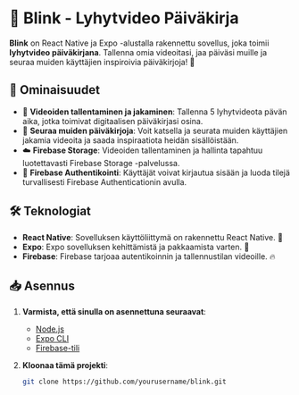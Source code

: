 # 📱 Blink - Lyhytvideo Päiväkirja

**Blink** on React Native ja Expo -alustalla rakennettu sovellus, joka toimii **lyhytvideo päiväkirjana**. Tallenna omia videoitasi, jaa päiväsi muille ja seuraa muiden käyttäjien inspiroivia päiväkirjoja! 🌟

## 🚀 Ominaisuudet

- 🎥 **Videoiden tallentaminen ja jakaminen**: Tallenna 5 lyhytvideota pävän aika, jotka toimivat digitaalisen päiväkirjasi osina.
- 👀 **Seuraa muiden päiväkirjoja**: Voit katsella ja seurata muiden käyttäjien jakamia videoita ja saada inspiraatiota heidän sisällöistään.
- ☁️ **Firebase Storage**: Videoiden tallentaminen ja hallinta tapahtuu luotettavasti Firebase Storage -palvelussa.
- 🔐 **Firebase Authentikointi**: Käyttäjät voivat kirjautua sisään ja luoda tilejä turvallisesti Firebase Authenticationin avulla.

## 🛠️ Teknologiat

- **React Native**: Sovelluksen käyttöliittymä on rakennettu React Native. 📱
- **Expo**: Expo sovelluksen kehittämistä ja pakkaamista varten. 🎉
- **Firebase**: Firebase tarjoaa autentikoinnin ja tallennustilan videoille. 🔥

## 📥 Asennus

1. **Varmista, että sinulla on asennettuna seuraavat**:
   - [Node.js](https://nodejs.org/)
   - [Expo CLI](https://docs.expo.dev/get-started/installation/)
   - [Firebase-tili](https://firebase.google.com/)

2. **Kloonaa tämä projekti**:
   ```bash
   git clone https://github.com/yourusername/blink.git

